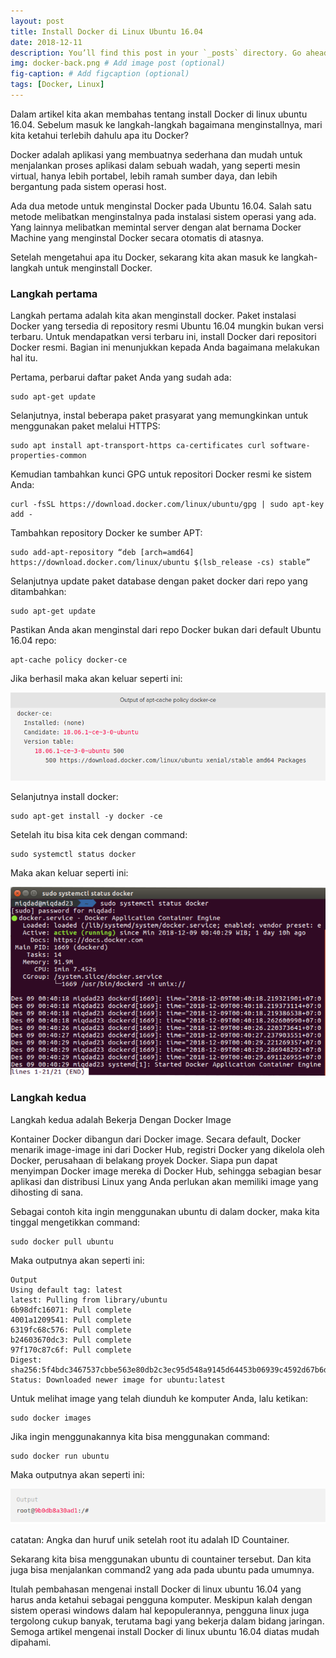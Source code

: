 ```yaml
---
layout: post 
title: Install Docker di Linux Ubuntu 16.04
date: 2018-12-11
description: You’ll find this post in your `_posts` directory. Go ahead and edit it and re-build the site to see your changes. # Add post description (optional)
img: docker-back.png # Add image post (optional)
fig-caption: # Add figcaption (optional)
tags: [Docker, Linux]
---
```


Dalam artikel kita akan membahas tentang install Docker di linux ubuntu 16.04. Sebelum masuk ke langkah-langkah bagaimana menginstallnya, mari kita ketahui terlebih dahulu apa itu Docker?

Docker adalah aplikasi yang membuatnya sederhana dan mudah untuk menjalankan proses aplikasi dalam sebuah wadah, yang seperti mesin virtual, hanya lebih portabel, lebih ramah sumber daya, dan lebih bergantung pada sistem operasi host.

Ada dua metode untuk menginstal Docker pada Ubuntu 16.04. Salah satu metode melibatkan menginstalnya pada instalasi sistem operasi yang ada. Yang lainnya melibatkan memintal server dengan alat bernama Docker Machine yang menginstal Docker secara otomatis di atasnya.

Setelah mengetahui apa itu Docker, sekarang kita akan masuk ke langkah-langkah untuk menginstall Docker.

### Langkah pertama
Langkah pertama adalah kita akan menginstall docker. Paket instalasi Docker yang tersedia di repository resmi Ubuntu 16.04 mungkin bukan versi terbaru. Untuk mendapatkan versi terbaru ini, install Docker dari repositori Docker resmi. Bagian ini menunjukkan kepada Anda bagaimana melakukan hal itu.

Pertama, perbarui daftar paket Anda yang sudah ada:

	sudo apt-get update

Selanjutnya, instal beberapa paket prasyarat yang memungkinkan untuk menggunakan paket melalui HTTPS:

	sudo apt install apt-transport-https ca-certificates curl software-properties-common

Kemudian tambahkan kunci GPG untuk repositori Docker resmi ke sistem Anda:

	curl -fsSL https://download.docker.com/linux/ubuntu/gpg | sudo apt-key add -

Tambahkan repository Docker ke sumber APT:

	sudo add-apt-repository “deb [arch=amd64] https://download.docker.com/linux/ubuntu $(lsb_release -cs) stable”

Selanjutnya update paket database dengan paket docker dari repo yang ditambahkan:

	sudo apt-get update

Pastikan Anda akan menginstal dari repo Docker bukan dari default Ubuntu 16.04 repo:

	apt-cache policy docker-ce

Jika berhasil maka akan keluar seperti ini:

<img src="/assets/img/docker1.png">

Selanjutnya install docker:

	sudo apt-get install -y docker -ce

Setelah itu bisa kita cek dengan command:

	sudo systemctl status docker

Maka akan keluar seperti ini:

<img src="/assets/img/docker2.png">

### Langkah kedua
Langkah kedua adalah Bekerja Dengan Docker Image

Kontainer Docker dibangun dari Docker image. Secara default, Docker menarik image-image ini dari Docker Hub, registri Docker yang dikelola oleh Docker, perusahaan di belakang proyek Docker. Siapa pun dapat menyimpan Docker image mereka di Docker Hub, sehingga sebagian besar aplikasi dan distribusi Linux yang Anda perlukan akan memiliki image yang dihosting di sana.

Sebagai contoh kita ingin menggunakan ubuntu di dalam docker, maka kita tinggal mengetikkan command:

	sudo docker pull ubuntu

Maka outputnya akan seperti ini:

	Output
	Using default tag: latest
	latest: Pulling from library/ubuntu
	6b98dfc16071: Pull complete
	4001a1209541: Pull complete
	6319fc68c576: Pull complete
	b24603670dc3: Pull complete
	97f170c87c6f: Pull complete
	Digest: sha256:5f4bdc3467537cbbe563e80db2c3ec95d548a9145d64453b06939c4592d67b6d
	Status: Downloaded newer image for ubuntu:latest

Untuk melihat image yang telah diunduh ke komputer Anda, lalu ketikan:

	sudo docker images

Jika ingin menggunakannya kita bisa menggunakan command:

	sudo docker run ubuntu

Maka outputnya akan seperti ini:

<img src="/assets/img/docker3.png">

catatan: Angka dan huruf unik setelah root itu adalah ID Countainer.

Sekarang kita bisa menggunakan ubuntu di countainer tersebut. Dan kita juga bisa menjalankan command2 yang ada pada ubuntu pada umumnya.

Itulah pembahasan mengenai install Docker di linux ubuntu 16.04 yang harus anda ketahui sebagai pengguna komputer. Meskipun kalah dengan sistem operasi windows dalam hal kepopulerannya, pengguna linux juga tergolong cukup banyak, terutama bagi yang bekerja dalam bidang jaringan. Semoga artikel mengenai install Docker di linux ubuntu 16.04 diatas mudah dipahami.